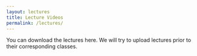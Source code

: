 ```yaml
---
layout: lectures
title: Lecture Videos
permalink: /lectures/
---
```

You can download the lectures here. We will try to upload lectures prior to their corresponding classes.